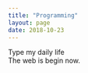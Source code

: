 ```yaml
---
title: "Programming"
layout: page
date: 2018-10-23
---
```

Type my daily life <br> The web is begin now.
